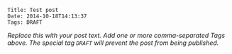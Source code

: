    Title: Test post
    Date: 2014-10-18T14:13:37
    Tags: DRAFT

_Replace this with your post text. Add one or more comma-separated
Tags above. The special tag `DRAFT` will prevent the post from being
published._

<!-- more -->
